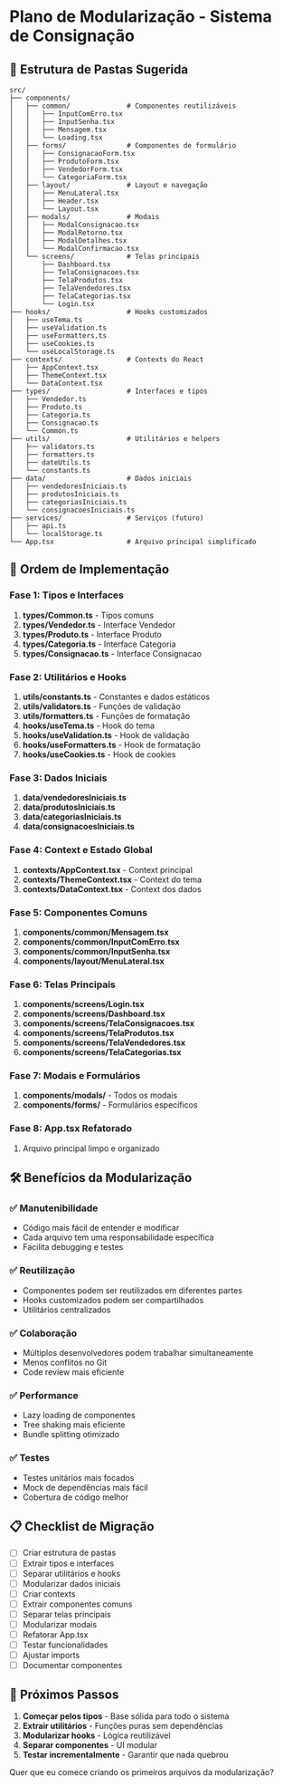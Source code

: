 # Plano de Modularização - Sistema de Consignação

## 📁 Estrutura de Pastas Sugerida

```
src/
├── components/
│   ├── common/              # Componentes reutilizáveis
│   │   ├── InputComErro.tsx
│   │   ├── InputSenha.tsx
│   │   ├── Mensagem.tsx
│   │   └── Loading.tsx
│   ├── forms/               # Componentes de formulário
│   │   ├── ConsignacaoForm.tsx
│   │   ├── ProdutoForm.tsx
│   │   ├── VendedorForm.tsx
│   │   └── CategoriaForm.tsx
│   ├── layout/              # Layout e navegação
│   │   ├── MenuLateral.tsx
│   │   ├── Header.tsx
│   │   └── Layout.tsx
│   ├── modals/              # Modais
│   │   ├── ModalConsignacao.tsx
│   │   ├── ModalRetorno.tsx
│   │   ├── ModalDetalhes.tsx
│   │   └── ModalConfirmacao.tsx
│   └── screens/             # Telas principais
│       ├── Dashboard.tsx
│       ├── TelaConsignacoes.tsx
│       ├── TelaProdutos.tsx
│       ├── TelaVendedores.tsx
│       ├── TelaCategorias.tsx
│       └── Login.tsx
├── hooks/                   # Hooks customizados
│   ├── useTema.ts
│   ├── useValidation.ts
│   ├── useFormatters.ts
│   ├── useCookies.ts
│   └── useLocalStorage.ts
├── contexts/                # Contexts do React
│   ├── AppContext.tsx
│   ├── ThemeContext.tsx
│   └── DataContext.tsx
├── types/                   # Interfaces e tipos
│   ├── Vendedor.ts
│   ├── Produto.ts
│   ├── Categoria.ts
│   ├── Consignacao.ts
│   └── Common.ts
├── utils/                   # Utilitários e helpers
│   ├── validators.ts
│   ├── formatters.ts
│   ├── dateUtils.ts
│   └── constants.ts
├── data/                    # Dados iniciais
│   ├── vendedoresIniciais.ts
│   ├── produtosIniciais.ts
│   ├── categoriasIniciais.ts
│   └── consignacoesIniciais.ts
├── services/                # Serviços (futuro)
│   ├── api.ts
│   └── localStorage.ts
└── App.tsx                  # Arquivo principal simplificado
```

## 🚀 Ordem de Implementação

### Fase 1: Tipos e Interfaces
1. **types/Common.ts** - Tipos comuns
2. **types/Vendedor.ts** - Interface Vendedor
3. **types/Produto.ts** - Interface Produto
4. **types/Categoria.ts** - Interface Categoria
5. **types/Consignacao.ts** - Interface Consignacao

### Fase 2: Utilitários e Hooks
1. **utils/constants.ts** - Constantes e dados estáticos
2. **utils/validators.ts** - Funções de validação
3. **utils/formatters.ts** - Funções de formatação
4. **hooks/useTema.ts** - Hook do tema
5. **hooks/useValidation.ts** - Hook de validação
6. **hooks/useFormatters.ts** - Hook de formatação
7. **hooks/useCookies.ts** - Hook de cookies

### Fase 3: Dados Iniciais
1. **data/vendedoresIniciais.ts**
2. **data/produtosIniciais.ts**
3. **data/categoriasIniciais.ts**
4. **data/consignacoesIniciais.ts**

### Fase 4: Context e Estado Global
1. **contexts/AppContext.tsx** - Context principal
2. **contexts/ThemeContext.tsx** - Context do tema
3. **contexts/DataContext.tsx** - Context dos dados

### Fase 5: Componentes Comuns
1. **components/common/Mensagem.tsx**
2. **components/common/InputComErro.tsx**
3. **components/common/InputSenha.tsx**
4. **components/layout/MenuLateral.tsx**

### Fase 6: Telas Principais
1. **components/screens/Login.tsx**
2. **components/screens/Dashboard.tsx**
3. **components/screens/TelaConsignacoes.tsx**
4. **components/screens/TelaProdutos.tsx**
5. **components/screens/TelaVendedores.tsx**
6. **components/screens/TelaCategorias.tsx**

### Fase 7: Modais e Formulários
1. **components/modals/** - Todos os modais
2. **components/forms/** - Formulários específicos

### Fase 8: App.tsx Refatorado
1. Arquivo principal limpo e organizado

## 🛠️ Benefícios da Modularização

### ✅ Manutenibilidade
- Código mais fácil de entender e modificar
- Cada arquivo tem uma responsabilidade específica
- Facilita debugging e testes

### ✅ Reutilização
- Componentes podem ser reutilizados em diferentes partes
- Hooks customizados podem ser compartilhados
- Utilitários centralizados

### ✅ Colaboração
- Múltiplos desenvolvedores podem trabalhar simultaneamente
- Menos conflitos no Git
- Code review mais eficiente

### ✅ Performance
- Lazy loading de componentes
- Tree shaking mais eficiente
- Bundle splitting otimizado

### ✅ Testes
- Testes unitários mais focados
- Mock de dependências mais fácil
- Cobertura de código melhor

## 📋 Checklist de Migração

- [ ] Criar estrutura de pastas
- [ ] Extrair tipos e interfaces
- [ ] Separar utilitários e hooks
- [ ] Modularizar dados iniciais
- [ ] Criar contexts
- [ ] Extrair componentes comuns
- [ ] Separar telas principais
- [ ] Modularizar modais
- [ ] Refatorar App.tsx
- [ ] Testar funcionalidades
- [ ] Ajustar imports
- [ ] Documentar componentes

## 🔄 Próximos Passos

1. **Começar pelos tipos** - Base sólida para todo o sistema
2. **Extrair utilitários** - Funções puras sem dependências
3. **Modularizar hooks** - Lógica reutilizável
4. **Separar componentes** - UI modular
5. **Testar incrementalmente** - Garantir que nada quebrou

Quer que eu comece criando os primeiros arquivos da modularização?